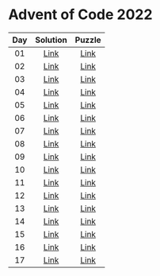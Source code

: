 # Advent of Code 2022

| Day |    Solution    |                   Puzzle                    |
| :-: | :------------: | :-----------------------------------------: |
| 01  | [Link](day-01) | [Link](http://adventofcode.com/2022/day/1)  |
| 02  | [Link](day-02) | [Link](http://adventofcode.com/2022/day/2)  |
| 03  | [Link](day-03) | [Link](http://adventofcode.com/2022/day/3)  |
| 04  | [Link](day-04) | [Link](http://adventofcode.com/2022/day/4)  |
| 05  | [Link](day-05) | [Link](http://adventofcode.com/2022/day/5)  |
| 06  | [Link](day-06) | [Link](http://adventofcode.com/2022/day/6)  |
| 07  | [Link](day-07) | [Link](http://adventofcode.com/2022/day/7)  |
| 08  | [Link](day-08) | [Link](http://adventofcode.com/2022/day/8)  |
| 09  | [Link](day-09) | [Link](http://adventofcode.com/2022/day/9)  |
| 10  | [Link](day-10) | [Link](http://adventofcode.com/2022/day/10) |
| 11  | [Link](day-11) | [Link](http://adventofcode.com/2022/day/11) |
| 12  | [Link](day-12) | [Link](http://adventofcode.com/2022/day/12) |
| 13  | [Link](day-13) | [Link](http://adventofcode.com/2022/day/13) |
| 14  | [Link](day-14) | [Link](http://adventofcode.com/2022/day/14) |
| 15  | [Link](day-15) | [Link](http://adventofcode.com/2022/day/15) |
| 16  | [Link](day-16) | [Link](http://adventofcode.com/2022/day/16) |
| 17  | [Link](day-17) | [Link](http://adventofcode.com/2022/day/17) |
